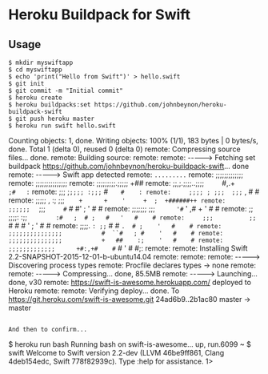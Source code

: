 # Heroku Buildpack for Swift

## Usage

```
$ mkdir myswiftapp
$ cd myswiftapp
$ echo 'print("Hello from Swift")' > hello.swift
$ git init
$ git commit -m "Initial commit"
$ heroku create
$ heroku buildpacks:set https://github.com/johnbeynon/heroku-buildpack-swift
$ git push heroku master
$ heroku run swift hello.swift

```
Counting objects: 1, done.
Writing objects: 100% (1/1), 183 bytes | 0 bytes/s, done.
Total 1 (delta 0), reused 0 (delta 0)
remote: Compressing source files... done.
remote: Building source:
remote:
remote: -----> Fetching set buildpack https://github.com/johnbeynon/heroku-buildpack-swift... done
remote: -----> Swift app detected
remote:       `.........`
remote:      ;;;;;;;;;;;;;
remote:     ;;;;;;;;;;;;;;;
remote:     ;;;;;;;;;.;;;;;                                +##
remote:     ;;,;.;;;;..;;;;`     `#,.+`              ;#   :`
remote:     ;;; ;`;;;; :;;;`     #                    `   #    :
remote:     ;;;; ; ;;;  ;;;`     ,                        #    #
remote:     ;;;;; , :;  ;;;`     +      +    '     +  ;  +######++
remote:     ;;;;;;   `  ;;;`     #`     #    #'    ;  '   #    #
remote:     ;;;;;;;     ;;;`      '#`   '    ,#   +   '   #    #
remote:     ;; ;;;;:    :;;`        :#   ;  # ;   #   '   #    #
remote:     ;;;          ;;`          #  #  #  '  ;   '   #    #
remote:     ;;;;.     `: ;;`          #  # `.  # ;    '   #    #
remote:     ;;;;;;;;;;;;;;;           #  ``#   ; #    '   #    #
remote:     ;;;;;;;;;;;;;;;           +   ##    :;    '   #    #
remote:      ;;;;;;;;;;;;;      +#:,+#    #`    #     '   #    #;:
remote:
remote: Installing Swift 2.2-SNAPSHOT-2015-12-01-b-ubuntu14.04
remote:
remote:
remote: -----> Discovering process types
remote:        Procfile declares types -> none
remote:
remote: -----> Compressing... done, 85.5MB
remote: -----> Launching... done, v30
remote:        https://swift-is-awesome.herokuapp.com/ deployed to Heroku
remote:
remote: Verifying deploy... done.
To https://git.heroku.com/swift-is-awesome.git
   24ad6b9..2b1ac80  master -> master
```

And then to confirm...

```
$ heroku run bash
Running bash on swift-is-awesome... up, run.6099
~ $ swift
Welcome to Swift version 2.2-dev (LLVM 46be9ff861, Clang 4deb154edc, Swift 778f82939c). Type :help for assistance.
  1>
```

